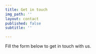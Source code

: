```yaml
---
title: Get in touch
img_path: ''
layout: contact
published: false
subtitle: ''

---
```

Fill the form below to get in touch with us.
